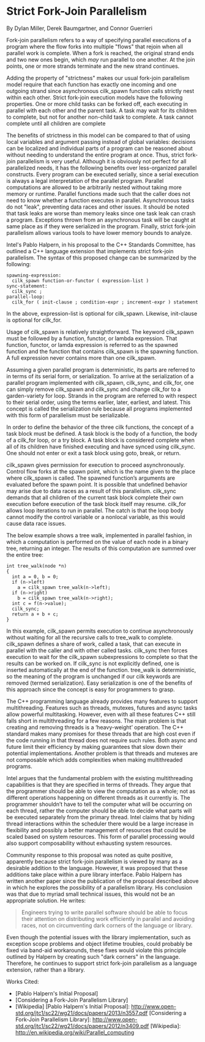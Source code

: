 Strict Fork-Join Parallelism
============================
By Dylan Miller, Derek Baumgartner, and Connor Guerrieri

Fork-join parallelism refers to a way of specifying parallel executions of a program where the flow forks into multiple "flows" that rejoin when all parallel work is complete. When a fork is reached, the original strand ends and two new ones begin, which *may* run parallel to one another. At the join points, one or more strands terminate and the new strand continues.

Adding the property of "strictness" makes our usual fork-join parallelism model require that each function has exactly one incoming and one outgoing strand since asynchronous cilk_spawn function calls strictly nest within each other. Strict fork-join execution models have the following properties. One or more child tasks can be forked off, each executing in parallel with each other and the parent task. A task may wait for its children to complete, but not for another non-child task to complete. A task cannot complete until all children are complete

The benefits of strictness in this model can be compared to that of using local variables and argument passing instead of global variables: decisions can be localized and individual parts of a program can be reasoned about without needing to understand the entire program at once. Thus, strict fork-join parallelism is very useful. Although it is obviously not perfect for all parallelized needs, it has the following benefits over less-organized parallel constructs. Every program can be executed serially, since a serial execution is always a legal interpretation of the parallel program. Parallel computations are allowed to be arbitrarily nested without taking more memory or runtime. Parallel functions made such that the caller does not need to know whether a function executes in parallel. Asynchronous tasks do not "leak", preventing data races and other issues. It should be noted that task leaks are worse than memory leaks since one task leak can crash a program. Exceptions thrown from an asynchronous task will be caught at same place as if they were serialized in the program. Finally, strict fork-join parallelism allows various tools to have lower memory bounds to analyze.

Intel's Pablo Halpern, in his proposal to the C++ Standards Committee, has outlined a C++ language extension that implements strict fork-join parallelism. The syntax of this proposed change can be summarized by the following:  

~~~~~~~~~~~~~~  
spawning-expression:  
  cilk_spawn function-or-functor ( expression-list )  
sync-statement:  
  cilk_sync ;  
parallel-loop:  
  cilk_for ( init-clause ; condition-expr ; increment-expr ) statement  
~~~~~~~~~~~~~~  
In the above, expression-list is optional for cilk_spawn. Likewise, init-clause is optional for cilk_for.

Usage of cilk_spawn is relatively straightforward. The keyword cilk_spawn must be followed by a function, functor, or lambda expression. That function, functor, or lamda expression is referred to as the spawned function and the function that contains cilk_spawn is the spawning function. A full expression never contains more than one cilk_spawn.  
  
Assuming a given parallel program is deterministic, its parts are referred to in terms of its serial form, or serialization. To arrive at the serialization of a parallel program implemented with cilk_spawn, cilk_sync, and cilk_for, one can simply remove cilk_spawn and cilk_sync and change cilk_for to a garden-variety for loop. Strands in the program are referred to with respect to their serial order, using the terms earlier, later, earliest, and latest. This concept is called the serialization rule because all programs implemented with this form of parallelism must be serializable.
  
In order to define the behavior of the three cilk functions, the concept of a task block must be defined. A task block is the body of a function, the body of a cilk_for loop, or a try block. A task block is considered complete when all of its children have finished executing and have synced using cilk_sync. One should not enter or exit a task block using goto, break, or return.  
  
cilk_spawn gives permission for execution to proceed asynchronously. Control flow forks at the spawn point, which is the name given to the place where cilk_spawn is called. The spawned function’s arguments are evaluated before the spawn point. It is possible that undefined behavior may arise due to data races as a result of this parallelism. cilk_sync demands that all children of the current task block complete their own execution before execution of the task block itself may resume. cilk_for allows loop iterations to run in parallel. The catch is that the loop body cannot modify the control variable or a nonlocal variable, as this would cause data race issues.

The below example shows a tree walk, implemented in parallel fashion, in which a computation is performed on the value of each node in a binary tree, returning an integer. The results of this computation are summed over the entire tree:
~~~~~~~~~~~~~~
int tree_walk(node *n)
{
  int a = 0, b = 0;
  if (n->left)
    a = cilk_spawn tree_walk(n->left);
  if (n->right)
    b = cilk_spawn tree_walk(n->right);
  int c = f(n->value);
  cilk_sync;
  return a + b + c;
}
~~~~~~~~~~~~~~
In this example, cilk_spawn permits execution to continue asynchronously without waiting for all the recursive calls to tree_walk to complete. cilk_spawn defines a share of work, called a task, that can execute in parallel with the caller and with other called tasks. cilk_sync then forces execution to wait for the cilk_spawn subexpressions to complete so that the results can be worked on. If cilk_sync is not explicitly defined, one is inserted automatically at the end of the function. tree_walk is deterministic, so the meaning of the program is unchanged if our cilk keywords are removed (termed serialization). Easy serialization is one of the benefits of this approach since the concept is easy for programmers to grasp.

The C++ programming language already provides many features to support multithreading. Features such as threads, mutexes, futures and async tasks allow powerful multitasking. However, even with all these features C++ still falls short in multithreading for a few reasons. The main problem is that creating and removing threads is a ‘heavy-weight’ operation. The C++ standard makes many promises for these threads that are high cost even if the code running in that thread does not require such rules. Both async and future limit their efficiency by making guarantees that slow down their potential implementations. Another problem is that threads and mutexes are not composable which adds complexities when making multithreaded programs.
	
Intel argues that the fundamental problem with the existing multithreading capabilities is that they are specified in terms of threads. They argue that the programmer should be able to view the computation as a whole; not as different operations happening on different threads as it currently is. The programmer shouldn’t have to tell the computer what will be occurring on each thread, rather the computer should be able to decide what parts will be executed separately from the primary thread. Intel claims that by hiding thread interactions within the scheduler there would be a large increase in flexibility and possibly a better management of resources that could be scaled based on system resources. This form of parallel processing would also support composability without exhausting system resources.

Community response to this proposal was noted as quite positive, apparently because strict fork-join parallelism is viewed by many as a desirable addition to the language. However, it was proposed that these additions take place within a pure library interface. Pablo Halpern has written another paper since the publication of the proposal described above in which he explores the possibility of a parallelism library. His conclusion was that due to myriad small technical issues, this would not be an appropriate solution. He writes:
> Engineers trying to write parallel software should be able to focus their attention on distributing work efficiently in parallel and avoiding races, not on circumventing dark corners of the language or library.

Even though the potential issues with the library implementation, such as exception scope problems and object lifetime troubles, could probably be fixed via band-aid workarounds, these fixes would violate this principle outlined by Halpern by creating such "dark corners" in the language. Therefore, he continues to support strict fork-join parallelism as a language extension, rather than a library.

Works Cited:
* [Pablo Halpern's Initial Proposal]
* [Considering a Fork-Join Parallelism Library]
* [Wikipedia]
[Pablo Halpern's Initial Proposal]: http://www.open-std.org/jtc1/sc22/wg21/docs/papers/2013/n3557.pdf
[Considering a Fork-Join Parallelism Library]: http://www.open-std.org/jtc1/sc22/wg21/docs/papers/2012/n3409.pdf
[Wikipedia]: http://en.wikipedia.org/wiki/Parallel_computing
